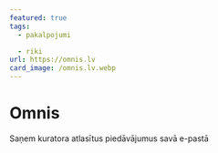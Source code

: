 ```yaml
---
featured: true
tags:
  - pakalpojumi

  - riki
url: https://omnis.lv
card_image: /omnis.lv.webp
---
```


# Omnis

Saņem kuratora atlasītus piedāvājumus savā e-pastā
